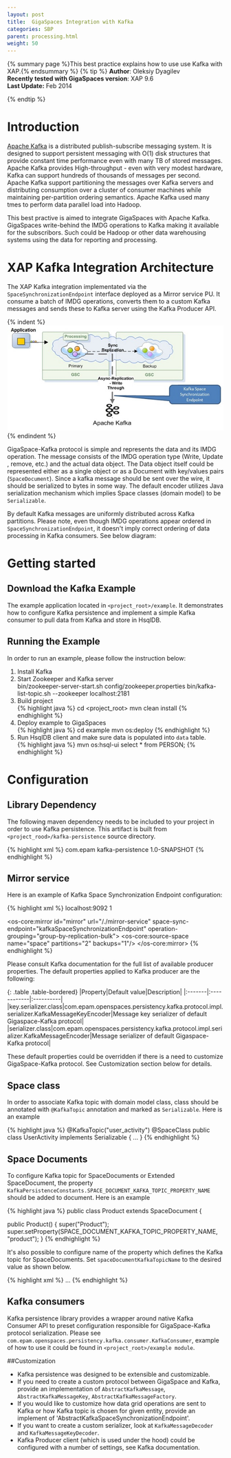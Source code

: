```yaml
---
layout: post
title:  GigaSpaces Integration with Kafka
categories: SBP
parent: processing.html
weight: 50
---
```


{% summary page %}This best practice explains how to use use Kafka with XAP.{% endsummary %}
 {% tip %}
 **Author**:  Oleksiy Dyagilev<br/>
 **Recently tested with GigaSpaces version**: XAP 9.6<br/>
 **Last Update:** Feb 2014<br/>

{% endtip %}

# Introduction

[Apache Kafka](http://kafka.apache.org) is a distributed publish-subscribe messaging system. It is designed to support persistent messaging with O(1) disk structures that provide constant time performance even with many TB of stored messages.
Apache Kafka provides High-throughput - even with very modest hardware, Kafka can support hundreds of thousands of messages per second. Apache Kafka support partitioning the messages over Kafka servers and distributing consumption over a cluster of consumer machines while maintaining per-partition ordering semantics. Apache Kafka used many tmes to perform data parallel load into Hadoop.

This best practive is aimed to integrate GigaSpaces with Apache Kafka. GigaSpaces write-behind the IMDG operations to Kafka making it available for the subscribors. Such could be Hadoop or other data warehousing systems using the data for reporting and processing.

# XAP Kafka Integration Architecture

The XAP Kafka integration implementated via the `SpaceSynchronizationEndpoint` interface deployed as a Mirror service PU. It consume a batch of IMDG operations, converts them to a custom Kafka messages and sends these to Kafka server using the Kafka Producer API.

{% indent %}
![xap-kafka.jpg](/pics/xap-kafka.jpg)
{% endindent %}

GigaSpace-Kafka protocol is simple and represents the data and its IMDG operation. The message consists of the IMDG operation type (Write, Update , remove, etc.) and the actual data object. The Data object itself could be represented either as a single object or as a Document with key/values pairs (`SpaceDocument`). Since a kafka message should be sent over the wire, it should be serialized to bytes in some way. The default encoder utilizes Java serialization mechanism which implies Space classes (domain model) to be `Serializable`.

By default Kafka messages are uniformly distributed across Kafka partitions. Please note, even though IMDG operations appear ordered in `SpaceSynchronizationEndpoint`, it doesn't imply correct ordering of data processing in Kafka consumers. See below diagram:

# Getting started

## Download the Kafka Example

The example application located in `<project_root>/example`. It demonstrates how to configure Kafka persistence and implement a simple Kafka consumer to pull data from Kafka and store in HsqlDB.

## Running the Example
In order to run an example, please follow the instruction below:
1.	Install Kafka<br/>
2.	Start Zookeeper and Kafka server<br/>
bin/zookeeper-server-start.sh config/zookeeper.properties
bin/kafka-list-topic.sh --zookeeper localhost:2181
3.	Build project<br/>
{% highlight java %}
cd <project_root>
mvn clean install
{% endhighlight %}
4.	Deploy example to GigaSpaces<br/>
{% highlight java %}
cd example
mvn os:deploy
{% endhighlight %}
5.	Run HsqlDB client and make sure data is populated into `data` table.<br/>
{% highlight java %}
mvn os:hsql-ui
select * from PERSON;
{% endhighlight %}

# Configuration

## Library Dependency

The following maven dependency needs to be included to your project in order to use Kafka persistence. This artifact is built from `<project_rood>/kafka-persistence` source directory.

{% highlight xml %}
<dependency>
	<groupId>com.epam</groupId>
	<artifactId>kafka-persistence</artifactId>
	<version>1.0-SNAPSHOT</version>
</dependency>
{% endhighlight %}


## Mirror service

Here is an example of Kafka Space Synchronization Endpoint configuration:

{% highlight xml %}
<bean id="kafkaSpaceSynchronizationEndpoint" class="com.epam.openspaces.persistency.kafka.KafkaSpaceSynchronizationEndpointFactoryBean">
	<property name="producerProperties">
		<props>
			<prop key="metadata.broker.list"> localhost:9092</prop>
			<prop key="request.required.acks">1</prop>
		</props>
	</property>
</bean>

<!--
	The mirror space. Uses the Kafka external data source. Persists changes done on the Space that
	connects to this mirror space into the Kafka.
-->
<os-core:mirror id="mirror" url="/./mirror-service" space-sync-endpoint="kafkaSpaceSynchronizationEndpoint" operation-grouping="group-by-replication-bulk">
	<os-core:source-space name="space" partitions="2" backups="1"/>
</os-core:mirror>
{% endhighlight %}

Please consult Kafka documentation for the full list of available producer properties.
The default properties applied to Kafka producer are the following:

{: .table .table-bordered}
|Property|Default value|Description|
|:-------|:------------|:----------|
|key.serializer.class|com.epam.openspaces.persistency.kafka.protocol.impl.serializer.KafkaMessageKeyEncoder|Message key serializer of default Gigaspace-Kafka protocol|
|serializer.class|com.epam.openspaces.persistency.kafka.protocol.impl.serializer.KafkaMessageEncoder|Message serializer of default Gigaspace-Kafka protocol|

These default properties could be overridden if there is a need to customize GigaSpace-Kafka protocol. See Customization section below for details.

## Space class

In order to associate Kafka topic with domain model class, class should be annotated with `@KafkaTopic` annotation and marked as `Serializable`. Here is an example

{% highlight java %}
@KafkaTopic("user_activity")
@SpaceClass
public class UserActivity implements Serializable {
    ...
}
{% endhighlight %}

## Space Documents

To configure Kafka topic for SpaceDocuments or Extended SpaceDocument, the property `KafkaPersistenceConstants.SPACE_DOCUMENT_KAFKA_TOPIC_PROPERTY_NAME` should be added to document. Here is an example

{% highlight java %}
public class Product extends SpaceDocument {

public Product() {
	super("Product");
	super.setProperty(SPACE_DOCUMENT_KAFKA_TOPIC_PROPERTY_NAME, "product");
}
{% endhighlight %}

It's also possible to configure name of the property which defines the Kafka topic for SpaceDocuments. Set `spaceDocumentKafkaTopicName` to the desired value as shown below.

{% highlight xml %}
<bean id="kafkaSpaceSynchronizationEndpoint" class="com.epam.openspaces.persistency.kafka.KafkaSpaceSynchrspaceDocumentKafkaTopicNameonizationEndpointFactoryBean">
	...
	<property name="spaceDocumentKafkaTopicName" value="topic_name" />
</bean>
{% endhighlight %}

## Kafka consumers

Kafka persistence library provides a wrapper around native Kafka Consumer API to preset configuration responsible for GigaSpace-Kafka protocol serialization. Please see `com.epam.openspaces.persistency.kafka.consumer.KafkaConsumer`, example of how to use it could be found in `<project_root>/example module`.

##Customization

- Kafka persistence was designed to be extensible and customizable.
- If you need to create a custom protocol between GigaSpace and Kafka, provide an implementation of `AbstractKafkaMessage`, `AbstractKafkaMessageKey`, `AbstractKafkaMessageFactory`.
- If you would like to customize how data grid operations are sent to Kafka or how Kafka topic is chosen for given entity, provide an implement of 'AbstractKafkaSpaceSynchronizationEndpoint'.
- If you want to create a custom serializer, look at `KafkaMessageDecoder` and `KafkaMessageKeyDecoder`.
- Kafka Producer client (which is used under the hood) could be configured with a number of settings, see Kafka documentation.
